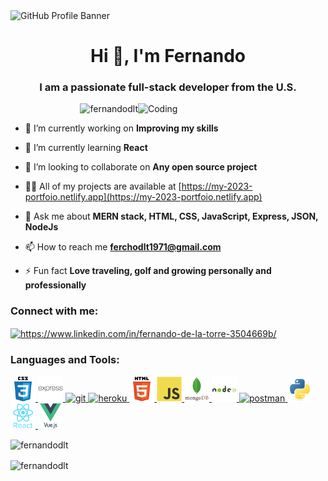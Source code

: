 <img src="https://repository-images.githubusercontent.com/588181932/e36ec678-7984-4cdd-8e4c-a3932772ff8e" alt="GitHub Profile Banner">

<h1 align="center">Hi 👋, I'm Fernando</h1>
<h3 align="center">I am a passionate full-stack developer from the U.S.</h3>
<img align="right" alt="Coding" width="300px" src="https://media.tenor.com/NOYF3f82b_gAAAAM/programmer.gif">

<p align="right"> <img src="https://komarev.com/ghpvc/?username=fernandodlt&label=Profile%20views&color=0e75b6&style=flat" alt="fernandodlt" /> </p>

- 🔭 I’m currently working on **Improving my skills**

- 🌱 I’m currently learning **React**

- 👯 I’m looking to collaborate on **Any open source project**

- 👨‍💻 All of my projects are available at [https://my-2023-portfoio.netlify.app](https://my-2023-portfoio.netlify.app)

- 💬 Ask me about **MERN stack, HTML, CSS, JavaScript, Express, JSON, NodeJs**

- 📫 How to reach me **ferchodlt1971@gmail.com**

- ⚡ Fun fact **Love traveling, golf and growing personally and professionally**

<h3 align="left">Connect with me:</h3>
<p align="left">
<a href="https://linkedin.com/in/https://www.linkedin.com/in/fernando-de-la-torre-3504669b/" target="blank"><img align="center" src="https://raw.githubusercontent.com/rahuldkjain/github-profile-readme-generator/master/src/images/icons/Social/linked-in-alt.svg" alt="https://www.linkedin.com/in/fernando-de-la-torre-3504669b/" height="30" width="40" /></a>
</p>

<h3 align="left">Languages and Tools:</h3>
<p align="left"> <a href="https://www.w3schools.com/css/" target="_blank" rel="noreferrer"> <img src="https://raw.githubusercontent.com/devicons/devicon/master/icons/css3/css3-original-wordmark.svg" alt="css3" width="40" height="40"/> </a> <a href="https://expressjs.com" target="_blank" rel="noreferrer"> <img src="https://raw.githubusercontent.com/devicons/devicon/master/icons/express/express-original-wordmark.svg" alt="express" width="40" height="40"/> </a> <a href="https://git-scm.com/" target="_blank" rel="noreferrer"> <img src="https://www.vectorlogo.zone/logos/git-scm/git-scm-icon.svg" alt="git" width="40" height="40"/> </a> <a href="https://heroku.com" target="_blank" rel="noreferrer"> <img src="https://www.vectorlogo.zone/logos/heroku/heroku-icon.svg" alt="heroku" width="40" height="40"/> </a> <a href="https://www.w3.org/html/" target="_blank" rel="noreferrer"> <img src="https://raw.githubusercontent.com/devicons/devicon/master/icons/html5/html5-original-wordmark.svg" alt="html5" width="40" height="40"/> </a> <a href="https://developer.mozilla.org/en-US/docs/Web/JavaScript" target="_blank" rel="noreferrer"> <img src="https://raw.githubusercontent.com/devicons/devicon/master/icons/javascript/javascript-original.svg" alt="javascript" width="40" height="40"/> </a> <a href="https://www.mongodb.com/" target="_blank" rel="noreferrer"> <img src="https://raw.githubusercontent.com/devicons/devicon/master/icons/mongodb/mongodb-original-wordmark.svg" alt="mongodb" width="40" height="40"/> </a> <a href="https://nodejs.org" target="_blank" rel="noreferrer"> <img src="https://raw.githubusercontent.com/devicons/devicon/master/icons/nodejs/nodejs-original-wordmark.svg" alt="nodejs" width="40" height="40"/> </a> <a href="https://postman.com" target="_blank" rel="noreferrer"> <img src="https://www.vectorlogo.zone/logos/getpostman/getpostman-icon.svg" alt="postman" width="40" height="40"/> </a> <a href="https://www.python.org" target="_blank" rel="noreferrer"> <img src="https://raw.githubusercontent.com/devicons/devicon/master/icons/python/python-original.svg" alt="python" width="40" height="40"/> </a> <a href="https://reactjs.org/" target="_blank" rel="noreferrer"> <img src="https://raw.githubusercontent.com/devicons/devicon/master/icons/react/react-original-wordmark.svg" alt="react" width="40" height="40"/> </a> <a href="https://vuejs.org/" target="_blank" rel="noreferrer"> <img src="https://raw.githubusercontent.com/devicons/devicon/master/icons/vuejs/vuejs-original-wordmark.svg" alt="vuejs" width="40" height="40"/> </a> </p>

<p><img align="center" src="https://github-readme-stats.vercel.app/api/top-langs?username=fernandodlt&show_icons=true&locale=en&layout=compact" alt="fernandodlt" /></p>

<p><img align="center" src="https://github-readme-streak-stats.herokuapp.com/?user=fernandodlt&" alt="fernandodlt" /></p>
